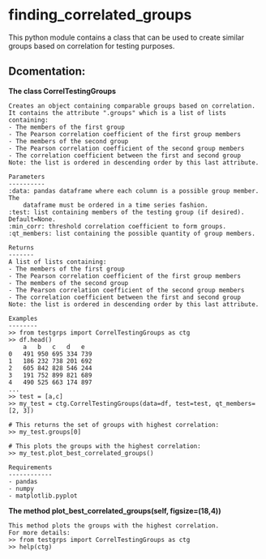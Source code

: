 # finding_correlated_groups
This python module contains a class that can be used to create similar groups based  on correlation for testing purposes.


## Dcomentation:

**The class CorrelTestingGroups**

    Creates an object containing comparable groups based on correlation.
    It contains the attribute ".groups" which is a list of lists containing:
    - The members of the first group
    - The Pearson correlation coefficient of the first group members
    - The members of the second group
    - The Pearson correlation coefficient of the second group members
    - The correlation coefficient between the first and second group
    Note: the list is ordered in descending order by this last attribute.

    Parameters
    ----------
    :data: pandas dataframe where each column is a possible group member. The 
        dataframe must be ordered in a time series fashion.
    :test: list containing members of the testing group (if desired). Default=None.
    :min_corr: threshold correlation coefficient to form groups.
    :qt_members: list containing the possible quantity of group members.

    Returns
    -------
    A list of lists containing:
    - The members of the first group
    - The Pearson correlation coefficient of the first group members
    - The members of the second group
    - The Pearson correlation coefficient of the second group members
    - The correlation coefficient between the first and second group
    Note: the list is ordered in descending order by this last attribute.

    Examples
    --------
    >> from testgrps import CorrelTestingGroups as ctg
    >> df.head()
    	a	b	c	d	e
    0	491	950	695	334	739
    1	186	232	738	201	692
    2	605	842	828	546	244
    3	191	752	899	821	689
    4	490	525	663	174	897
    ...
    >> test = [a,c]
    >> my_test = ctg.CorrelTestingGroups(data=df, test=test, qt_members=[2, 3])
    
    # This returns the set of groups with highest correlation:
    >> my_test.groups[0]

    # This plots the groups with the highest correlation:
    >> my_test.plot_best_correlated_groups()

    Requirements
    ------------
    - pandas
    - numpy
    - matplotlib.pyplot

**The method plot_best_correlated_groups(self, figsize=(18,4))**

    This method plots the groups with the highest correlation.
    For more details:
    >> from testgrps import CorrelTestingGroups as ctg
    >> help(ctg)
